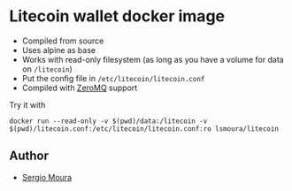 # Litecoin wallet docker image

* Compiled from source
* Uses alpine as base
* Works with read-only filesystem (as long as you have a volume for data on `/litecoin`)
* Put the config file in `/etc/litecoin/litecoin.conf`
* Compiled with [ZeroMQ](http://zeromq.org/) support

Try it with

```
docker run --read-only -v $(pwd)/data:/litecoin -v $(pwd)/litecoin.conf:/etc/litecoin/litecoin.conf:ro lsmoura/litecoin
```

## Author

- [Sergio Moura](http://sergio.moura.ca)

